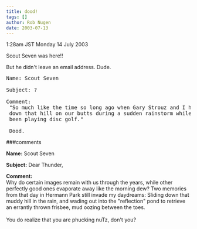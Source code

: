 ```yaml
---
title: dood!
tags: []
author: Rob Nugen
date: 2003-07-13
---
```


<p class=date>1:28am JST Monday 14 July 2003</p>

<p>Scout Seven was here!!</p>

<p>But he didn't leave an email address.   Dude.</p>

<pre>
Name: Scout Seven  

Subject: ?  

Comment: 
 "So much like the time so long ago when Gary Strouz and I had slid
 down that hill on our butts during a sudden rainstorm while we had
 been playing disc golf."
 
 Dood.
</pre>

###comments

<p><b>Name:</b> Scout Seven

<p><b>Subject:</b> Dear Thunder,

<p><b>Comment:</b>
<br>Why do certain images remain with us through the years, while other perfectly good ones evaporate away like the morning dew?  Two memories from that day in Hermann Park still invade my daydreams: Sliding down that muddy hill in the rain, and wading out into the "reflection" pond to retrieve an errantly thrown frisbee, mud oozing between the toes.<br>
<br>
You do realize that you are phucking nuTz, don't you? 

